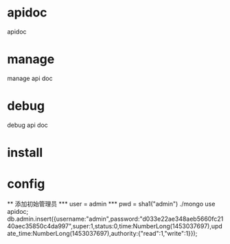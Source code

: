 # apidoc
apidoc

# manage
manage api doc

# debug
debug api doc

# install

# config
** 添加初始管理员
*** user = admin
*** pwd = sha1("admin")
./mongo
use apidoc;
db.admin.insert({username:"admin",password:"d033e22ae348aeb5660fc2140aec35850c4da997",super:1,status:0,time:NumberLong(1453037697),update_time:NumberLong(1453037697),authority:{"read":1,"write":1}});